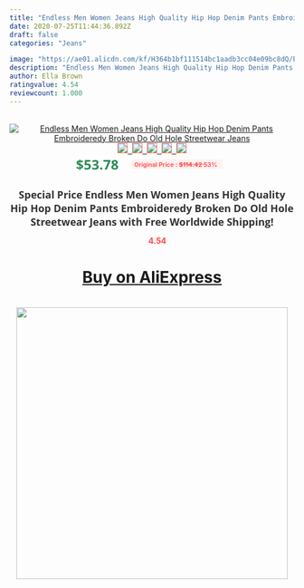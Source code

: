 ```yaml
---
title: "Endless Men Women Jeans High Quality Hip Hop Denim Pants Embroideredy Broken Do Old Hole Streetwear Jeans"
date: 2020-07-25T11:44:36.892Z
draft: false
categories: "Jeans"

image: "https://ae01.alicdn.com/kf/H364b1bf111514bc1aadb3cc04e09bc8dQ/Endless-Men-Women-Jeans-High-Quality-Hip-Hop-Denim-Pants-Embroideredy-Broken-Do-Old-Hole-Streetwear.jpg"
description: "Endless Men Women Jeans High Quality Hip Hop Denim Pants Embroideredy Broken Do Old Hole Streetwear Jeans"
author: Ella Brown
ratingvalue: 4.54
reviewcount: 1.000
---
```

<br>
<div style="text-align: center;">
<a href="https://s.click.aliexpress.com/e/_AFfU6p" target="_blank" rel="nofollow noopener noreferrer"><img alt="Endless Men Women Jeans High Quality Hip Hop Denim Pants Embroideredy Broken Do Old Hole Streetwear Jeans" class="magnifier-image" src="https://ae01.alicdn.com/kf/H364b1bf111514bc1aadb3cc04e09bc8dQ/Endless-Men-Women-Jeans-High-Quality-Hip-Hop-Denim-Pants-Embroideredy-Broken-Do-Old-Hole-Streetwear.jpg_640x640.jpg">
<br>
<img style="border:1px solid salmon" src="https://ae01.alicdn.com/kf/H364b1bf111514bc1aadb3cc04e09bc8dQ/Endless-Men-Women-Jeans-High-Quality-Hip-Hop-Denim-Pants-Embroideredy-Broken-Do-Old-Hole-Streetwear.jpg_120x120.jpg">&nbsp;&nbsp;<img style="border:1px solid salmon" src="https://ae01.alicdn.com/kf/H41e078e3b44a434cbdee2850bd7f5532D/Endless-Men-Women-Jeans-High-Quality-Hip-Hop-Denim-Pants-Embroideredy-Broken-Do-Old-Hole-Streetwear.jpg_120x120.jpg">&nbsp;&nbsp;<img style="border:1px solid salmon" src="https://ae01.alicdn.com/kf/H99897eb9cda44d5bade0aa9bdab4ad4bq/Endless-Men-Women-Jeans-High-Quality-Hip-Hop-Denim-Pants-Embroideredy-Broken-Do-Old-Hole-Streetwear.jpg_120x120.jpg">&nbsp;&nbsp;<img style="border:1px solid salmon" src="https://ae01.alicdn.com/kf/H837f36acb8ef43299caf07f91734614ft/Endless-Men-Women-Jeans-High-Quality-Hip-Hop-Denim-Pants-Embroideredy-Broken-Do-Old-Hole-Streetwear.jpg_120x120.jpg">&nbsp;&nbsp;<img style="border:1px solid salmon" src="https://ae01.alicdn.com/kf/H799dfc13e9064de0ad5f9d22c55a33f9g/Endless-Men-Women-Jeans-High-Quality-Hip-Hop-Denim-Pants-Embroideredy-Broken-Do-Old-Hole-Streetwear.jpg_120x120.jpg"></a></div><br0>
<div style="text-align: center;"><span style="background-color: white; border: 0px; box-sizing: border-box; color: seagreen; display: inline-block; font-family: &quot;open sans&quot; , &quot;arial&quot; , &quot;helvetica&quot; , sans-serif , &quot;heiti&quot;; font-size: 24px; font-stretch: inherit; font-weight: 700; line-height: inherit; margin: 0px 10px 0px 0px; padding: 0px; vertical-align: middle;">$53.78 </span>
<span style="background: rgb(255 , 241 , 241); border-radius: 3px; border: 0px; box-sizing: border-box; color: #ff4747; display: inline-block; font-family: inherit; font-size: 12px; font-stretch: inherit; font-style: inherit; font-variant: inherit; font-weight: 600; line-height: inherit; margin: 0px; padding: 2px 5px; transform: scale(0.9); vertical-align: middle;">Original Price : <b style="text-decoration: line-through;">$114.42 </b> 53%&nbsp;&nbsp;</span></div>
<h1 style="color: #333333; display: inline-block; font-family: &quot;open sans&quot; , &quot;arial&quot; , &quot;helvetica&quot; , sans-serif , &quot;heiti&quot;; font-size: 18px; font-stretch: inherit; font-weight: 700; text-align: center;">Special Price Endless Men Women Jeans High Quality Hip Hop Denim Pants Embroideredy Broken Do Old Hole Streetwear Jeans with Free Worldwide Shipping!</h1>
<div style="color: #ff4747; text-align: center;">
<img src="https://4.bp.blogspot.com/-M0ZcTcb-5uY/XleCXlxnR4I/AAAAAAAAAEc/OrjgMkXV1oMQFaCRZj5HQwOCBcu3w1FegCPcBGAYYCw/s1600/star.png" style="height: 15px;">&nbsp;<b>4.54</b></div>
<div class="button_cont" align="center"><a class="buynow_a" href="https://s.click.aliexpress.com/e/_AFfU6p" target="_blank" rel="nofollow noopener noreferrer"><H1>Buy on AliExpress</H1></a></div><br>
<div class="separator" style="clear: both; text-align: center;">
<img src="https://lh3.googleusercontent.com/-pTy5HemUv9M/XlePHvY0dAI/AAAAAAAAAE4/0nX5iRUoIWY8eMW9Dpxeirr157OZliDIgCLcBGAsYHQ/s1600/badge.gif" width="480">
</div>
